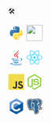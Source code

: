 🛠

<img src="https://raw.githubusercontent.com/devicons/devicon/master/icons/python/python-original.svg" alt="python" width="33" height="33"/> <img src="https://cdn.jsdelivr.net/gh/devicons/devicon/icons/tensorflow/tensorflow-original.svg" width="33" height="33" />

<img src="https://raw.githubusercontent.com/devicons/devicon/master/icons/java/java-original.svg" alt="java" width="33" height="33"/> <img src="https://raw.githubusercontent.com/devicons/devicon/master/icons/react/react-original.svg" alt="react" width="33" height="33"/> 

<img src="https://raw.githubusercontent.com/devicons/devicon/master/icons/javascript/javascript-original.svg" alt="javascript" width="33" height="33"/> <img src="https://raw.githubusercontent.com/devicons/devicon/master/icons/nodejs/nodejs-original.svg" alt="nodejs" width="33" height="33"/> 

<img src="https://raw.githubusercontent.com/devicons/devicon/master/icons/c/c-original.svg" alt="c" width="33" height="33"/> 

<img src="https://raw.githubusercontent.com/devicons/devicon/master/icons/postgresql/postgresql-original.svg" alt="postgresql" width="33" height="33"/> 




  
